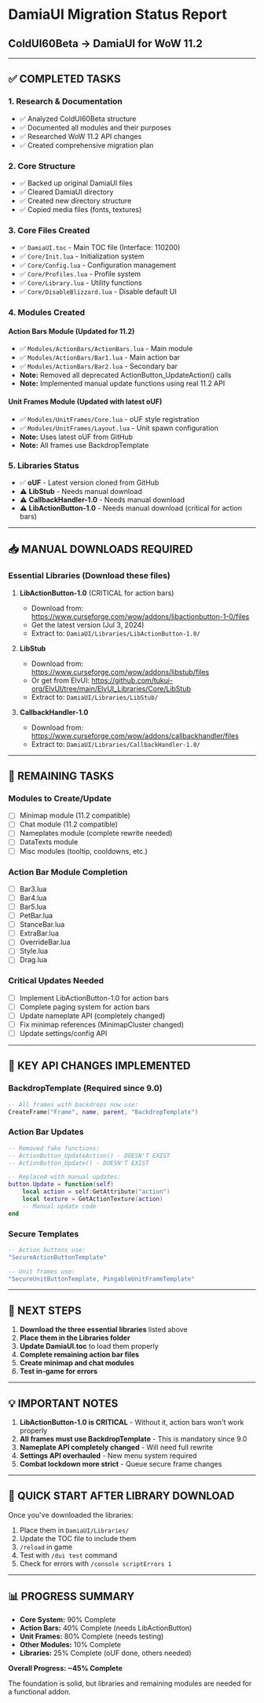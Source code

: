 # DamiaUI Migration Status Report
## ColdUI60Beta → DamiaUI for WoW 11.2

---

## ✅ COMPLETED TASKS

### 1. Research & Documentation
- ✅ Analyzed ColdUI60Beta structure
- ✅ Documented all modules and their purposes
- ✅ Researched WoW 11.2 API changes
- ✅ Created comprehensive migration plan

### 2. Core Structure
- ✅ Backed up original DamiaUI files
- ✅ Cleared DamiaUI directory
- ✅ Created new directory structure
- ✅ Copied media files (fonts, textures)

### 3. Core Files Created
- ✅ `DamiaUI.toc` - Main TOC file (Interface: 110200)
- ✅ `Core/Init.lua` - Initialization system
- ✅ `Core/Config.lua` - Configuration management
- ✅ `Core/Profiles.lua` - Profile system
- ✅ `Core/Library.lua` - Utility functions
- ✅ `Core/DisableBlizzard.lua` - Disable default UI

### 4. Modules Created

#### Action Bars Module (Updated for 11.2)
- ✅ `Modules/ActionBars/ActionBars.lua` - Main module
- ✅ `Modules/ActionBars/Bar1.lua` - Main action bar
- ✅ `Modules/ActionBars/Bar2.lua` - Secondary bar
- **Note:** Removed all deprecated ActionButton_UpdateAction() calls
- **Note:** Implemented manual update functions using real 11.2 API

#### Unit Frames Module (Updated with latest oUF)
- ✅ `Modules/UnitFrames/Core.lua` - oUF style registration
- ✅ `Modules/UnitFrames/Layout.lua` - Unit spawn configuration
- **Note:** Uses latest oUF from GitHub
- **Note:** All frames use BackdropTemplate

### 5. Libraries Status
- ✅ **oUF** - Latest version cloned from GitHub
- ⚠️ **LibStub** - Needs manual download
- ⚠️ **CallbackHandler-1.0** - Needs manual download
- ⚠️ **LibActionButton-1.0** - Needs manual download (critical for action bars)

---

## 📥 MANUAL DOWNLOADS REQUIRED

### Essential Libraries (Download these files)

1. **LibActionButton-1.0** (CRITICAL for action bars)
   - Download from: https://www.curseforge.com/wow/addons/libactionbutton-1-0/files
   - Get the latest version (Jul 3, 2024)
   - Extract to: `DamiaUI/Libraries/LibActionButton-1.0/`

2. **LibStub**
   - Download from: https://www.curseforge.com/wow/addons/libstub/files
   - Or get from ElvUI: https://github.com/tukui-org/ElvUI/tree/main/ElvUI_Libraries/Core/LibStub
   - Extract to: `DamiaUI/Libraries/LibStub/`

3. **CallbackHandler-1.0**
   - Download from: https://www.curseforge.com/wow/addons/callbackhandler/files
   - Extract to: `DamiaUI/Libraries/CallbackHandler-1.0/`

---

## 🔧 REMAINING TASKS

### Modules to Create/Update
- [ ] Minimap module (11.2 compatible)
- [ ] Chat module (11.2 compatible)
- [ ] Nameplates module (complete rewrite needed)
- [ ] DataTexts module
- [ ] Misc modules (tooltip, cooldowns, etc.)

### Action Bar Module Completion
- [ ] Bar3.lua
- [ ] Bar4.lua
- [ ] Bar5.lua
- [ ] PetBar.lua
- [ ] StanceBar.lua
- [ ] ExtraBar.lua
- [ ] OverrideBar.lua
- [ ] Style.lua
- [ ] Drag.lua

### Critical Updates Needed
- [ ] Implement LibActionButton-1.0 for action bars
- [ ] Complete paging system for action bars
- [ ] Update nameplate API (completely changed)
- [ ] Fix minimap references (MinimapCluster changed)
- [ ] Update settings/config API

---

## 🎯 KEY API CHANGES IMPLEMENTED

### BackdropTemplate (Required since 9.0)
```lua
-- All frames with backdrops now use:
CreateFrame("Frame", name, parent, "BackdropTemplate")
```

### Action Bar Updates
```lua
-- Removed fake functions:
-- ActionButton_UpdateAction() - DOESN'T EXIST
-- ActionButton_Update() - DOESN'T EXIST

-- Replaced with manual updates:
button.Update = function(self)
    local action = self:GetAttribute("action")
    local texture = GetActionTexture(action)
    -- Manual update code
end
```

### Secure Templates
```lua
-- Action buttons use:
"SecureActionButtonTemplate"

-- Unit frames use:
"SecureUnitButtonTemplate, PingableUnitFrameTemplate"
```

---

## 📝 NEXT STEPS

1. **Download the three essential libraries** listed above
2. **Place them in the Libraries folder**
3. **Update DamiaUI.toc** to load them properly
4. **Complete remaining action bar files**
5. **Create minimap and chat modules**
6. **Test in-game for errors**

---

## 💡 IMPORTANT NOTES

1. **LibActionButton-1.0 is CRITICAL** - Without it, action bars won't work properly
2. **All frames must use BackdropTemplate** - This is mandatory since 9.0
3. **Nameplate API completely changed** - Will need full rewrite
4. **Settings API overhauled** - New menu system required
5. **Combat lockdown more strict** - Queue secure frame changes

---

## 🚀 QUICK START AFTER LIBRARY DOWNLOAD

Once you've downloaded the libraries:

1. Place them in `DamiaUI/Libraries/`
2. Update the TOC file to include them
3. `/reload` in game
4. Test with `/dui test` command
5. Check for errors with `/console scriptErrors 1`

---

## 📊 PROGRESS SUMMARY

- **Core System:** 90% Complete
- **Action Bars:** 40% Complete (needs LibActionButton)
- **Unit Frames:** 80% Complete (needs testing)
- **Other Modules:** 10% Complete
- **Libraries:** 25% Complete (oUF done, others needed)

**Overall Progress: ~45% Complete**

The foundation is solid, but libraries and remaining modules are needed for a functional addon.